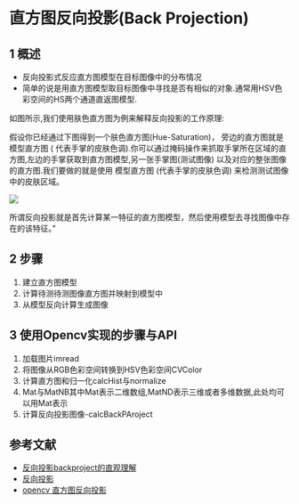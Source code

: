 # 直方图反向投影(Back Projection)

## 1 概述

- 反向投影式反应直方图模型在目标图像中的分布情况
- 简单的说是用直方图模型取目标图像中寻找是否有相似的对象.通常用HSV色彩空间的HS两个通道直返图模型.

如图所示,我们使用肤色直方图为例来解释反向投影的工作原理:

假设你已经通过下图得到一个肤色直方图(Hue-Saturation)， 旁边的直方图就是 模型直方图 ( 代表手掌的皮肤色调).你可以通过掩码操作来抓取手掌所在区域的直方图,左边的手掌获取到直方图模型,另一张手掌图(测试图像) 以及对应的整张图像的直方图.我们要做的就是使用 模型直方图 (代表手掌的皮肤色调) 来检测测试图像中的皮肤区域。

![](/home/datah/Desktop/GitHub/OpenCV/OpenCV_Tutorial/OpenCV-Basic/直方图/直方图反向投影/image/BackProjection.png)

所谓反向投影就是首先计算某一特征的直方图模型，然后使用模型去寻找图像中存在的该特征。”

## 2 步骤

1. 建立直方图模型
2. 计算待测待测图像直方图并映射到模型中
3. 从模型反向计算生成图像 

## 3 使用Opencv实现的步骤与API

1. 加载图片imread
2. 将图像从RGB色彩空间转换到HSV色彩空间CVColor
3. 计算直方图和归一化calcHist与normalize
4. Mat与MatNB其中Mat表示二维数组,MatND表示三维或者多维数据,此处均可以用Mat表示
5. 计算反向投影图像-calcBackPAroject



## 参考文献

- [反向投影backproject的直观理解](https://blog.csdn.net/viewcode/article/details/8209067)
- [反向投影](http://www.opencv.org.cn/opencvdoc/2.3.2/html/doc/tutorials/imgproc/histograms/back_projection/back_projection.html#back-projection)
- [opencv 直方图反向投影](http://www.cnblogs.com/zsb517/archive/2012/06/20/2556508.html)

